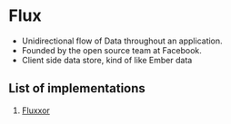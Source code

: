# Flux

* Unidirectional flow of Data throughout an application.
* Founded by the open source team at Facebook.
* Client side data store, kind of like Ember data

## List of implementations

1. [Fluxxor][1]

[1]: http://fluxxor.com/